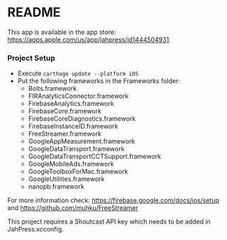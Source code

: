 # README #

This app is available in the app store: https://apps.apple.com/us/app/jahpress/id1444504931.

### Project Setup ###

* Execute `carthage update --platform iOS`
* Put the following frameworks in the Frameworks folder:
    * Bolts.framework
    * FIRAnalyticsConnector.framework
    * FirebaseAnalytics.framework
    * FirebaseCore.framework
    * FirebaseCoreDiagnostics.framework
    * FirebaseInstanceID.framework
    * FreeStreamer.framework
    * GoogleAppMeasurement.framework
    * GoogleDataTransport.framework
    * GoogleDataTransportCCTSupport.framework
    * GoogleMobileAds.framework
    * GoogleToolboxForMac.framework
    * GoogleUtilities.framework
    * nanopb.framework

For more information check: https://firebase.google.com/docs/ios/setup and https://github.com/muhku/FreeStreamer

This project requires a Shoutcast API key which needs to be added in JahPress.xcconfig.
